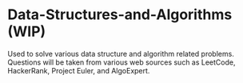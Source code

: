 # Data-Structures-and-Algorithms (WIP)
Used to solve various data structure and algorithm related problems. Questions will be taken from various web sources such as LeetCode, HackerRank, Project Euler, and AlgoExpert.
